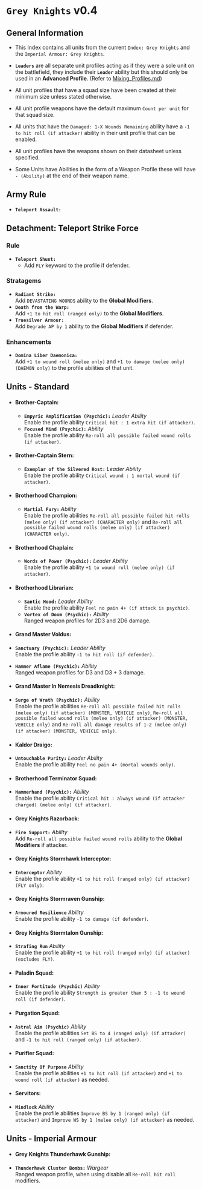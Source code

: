 # `Grey Knights` v0.4
## General Information
* This Index contains all units from the current `Index: Grey Knights` and the `Imperial Armour: Grey Knights`.
  
* **`Leaders`** are all separate unit profiles acting as if they were a sole unit on the battlefield, they include their **`Leader`** ability but this should only be used in an **Advanced Profile**. (Refer to [Mixing_Profiles.md](/Guides/Mixing_Profiles.md))
  
* All unit profiles that have a squad size have been created at their minimum size unless stated otherwise.
  
* All unit profile weapons have the default maximum `Count per unit` for that squad size.
  
* All units that have the `Damaged: 1-X Wounds Remaining` ability have a `-1 to hit roll (if attacker)` ability in their unit profile that can be enabled.
  
* All unit profiles have the weapons shown on their datasheet unless specified.
  
* Some Units have Abilities in the form of a Weapon Profile these will have `- (Ability)` at the end of their weapon name.
  
## Army Rule
* **`Teleport Assault:`**<br>

## Detachment: Teleport Strike Force
### Rule
* **`Teleport Shunt:`**<br>
  * Add `FLY` keyword to the profile if defender.

### Stratagems
* **`Radiant Strike:`**<br>
Add `DEVASTATING WOUNDS` ability to the **Global Modifiers**.
* **`Death from the Warp:`**<br>
Add `+1 to hit roll (ranged only)` to the **Global Modifiers**.
* **`Truesilver Armour:`**<br>
Add `Degrade AP by 1` ability to the **Global Modifiers** if defender.

### Enhancements
* **`Domina Liber Daemonica:`**<br>
Add `+1 to wound roll (melee only)` and `+1 to damage (melee only) (DAEMON only)` to the profile abilities of that unit.

## Units - Standard

* #### Brother-Captain:
  *  **`Empyric Amplification (Psychic):`** *Leader Ability*<br>
  Enable the profile ability `Critical hit : 1 extra hit (if attacker)`.
  *  **`Focused Mind (Psychic):`** *Ability*<br>
  Enable the profile ability `Re-roll all possible failed wound rolls (if attacker)`.

* #### Brother-Captain Stern:
  *  **`Exemplar of the Silvered Host:`** *Leader Ability*<br>
  Enable the profile ability `Critical wound : 1 mortal wound (if attacker)`.

* #### Brotherhood Champion:
  *  **`Martial Fury:`** *Ability*<br>
  Enable the profile abilities `Re-roll all possible failed hit rolls (melee only) (if attacker) (CHARACTER only)` and `Re-roll all possible failed wound rolls (melee only) (if attacker) (CHARACTER only)`.

* #### Brotherhood Chaplain:
  *  **`Words of Power (Psychic):`** *Leader Ability*<br>
  Enable the profile ability `+1 to wound roll (melee only) (if attacker)`.

* #### Brotherhood Librarian:
  *  **`Santic Hood:`** *Leader Ability*<br>
  Enable the profile ability `Feel no pain 4+ (if attack is psychic)`.
  *  **`Vortex of Doom (Psychic):`** *Ability*<br>
  Ranged weapon profiles for 2D3 and 2D6 damage.

* #### Grand Master Voldus:
*  **`Sanctuary (Psychic):`** *Leader Ability*<br>
  Enable the profile ability `-1 to hit roll (if defender)`.
*  **`Hammer Aflame (Psychic):`** *Ability*<br>
  Ranged weapon profiles for D3 and D3 + 3 damage.

* #### Grand Master In Nemesis Dreadknight:
*  **`Surge of Wrath (Psychic):`** *Ability*<br>
  Enable the profile abilities `Re-roll all possible failed hit rolls (melee only) (if attacker) (MONSTER, VEHICLE only)`, `Re-roll all possible failed wound rolls (melee only) (if attacker) (MONSTER, VEHICLE only)` and `Re-roll all damage results of 1–2 (melee only) (if attacker) (MONSTER, VEHICLE only)`.

* #### Kaldor Draigo:
*  **`Untouchable Purity:`** *Leader Ability*<br>
  Enable the profile ability `Feel no pain 4+ (mortal wounds only)`.

* #### Brotherhood Terminator Squad:
*  **`Hammerhand (Psychic):`** *Ability*<br>
  Enable the profile ability `Critical hit : always wound (if attacker charged) (melee only) (if attacker)`.

* #### Grey Knights Razorback:
*  **`Fire Support:`** *Ability*<br>
  Add `Re-roll all possible failed wound rolls` ability to the **Global Modifiers** if attacker.

* #### Grey Knights Stormhawk Interceptor:
*  **`Interceptor`** *Ability*<br>
  Enable the profile ability `+1 to hit roll (ranged only) (if attacker) (FLY only)`.

* #### Grey Knights Stormraven Gunship:
*  **`Armoured Resilience`** *Ability*<br>
  Enable the profile ability `-1 to damage (if defender)`.

* #### Grey Knights Stormtalon Gunship:
*  **`Strafing Run`** *Ability*<br>
  Enable the profile ability `+1 to hit roll (ranged only) (if attacker) (excludes FLY)`.

* #### Paladin Squad:
*  **`Inner Fortitude (Psychic)`** *Ability* <br>
  Enable the profile ability `Strength is greater than 5 : -1 to wound roll (if defender)`.

* #### Purgation Squad:
*  **`Astral Aim (Psychic)`** *Ability* <br>
  Enable the profile abilities `Set BS to 4 (ranged only) (if attacker)` and `-1 to hit roll (ranged only) (if attacker)`.

* #### Purifier Squad:
*  **`Sanctity Of Purpose`** *Ability* <br>
  Enable the profile abilities `+1 to hit roll (if attacker)` and `+1 to wound roll (if attacker)` as needed.

* #### Servitors:
*  **`Mindlock`** *Ability* <br>
  Enable the profile abilities `Improve BS by 1 (ranged only) (if attacker)` and `Improve WS by 1 (melee only) (if attacker)` as needed.

## Units - Imperial Armour

* #### Grey Knights Thunderhawk Gunship:
*  **`Thunderhawk Cluster Bombs:`** *Wargear* <br>
  Ranged weapon profile, when using disable all `Re-roll hit roll` modifiers.


